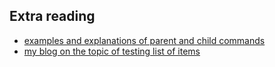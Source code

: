 ## Extra reading
* [examples and explanations of parent and child commands](https://docs.cypress.io/guides/core-concepts/introduction-to-cypress.html#Subject-Management)
* [my blog on the topic of testing list of items](https://filiphric.com/testing-lists-of-items)